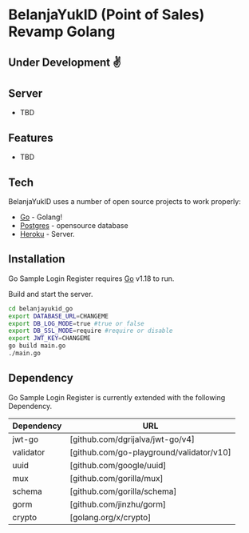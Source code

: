 # BelanjaYukID (Point of Sales) Revamp Golang
## Under Development ✌️

## Server
- TBD

## Features
- TBD

## Tech

BelanjaYukID uses a number of open source projects to work properly:

- [Go] - Golang!
- [Postgres] - opensource database
- [Heroku] - Server.

## Installation

Go Sample Login Register requires [Go](https://golang.org/) v1.18 to run.

Build and start the server.

```sh
cd belanjayukid_go
export DATABASE_URL=CHANGEME
export DB_LOG_MODE=true #true or false
export DB_SSL_MODE=require #require or disable
export JWT_KEY=CHANGEME
go build main.go
./main.go
```

## Dependency

Go Sample Login Register is currently extended with the following Dependency.

| Dependency | URL |
| ------ | ------ |
| jwt-go | [github.com/dgrijalva/jwt-go/v4] |
| validator | [github.com/go-playground/validator/v10] |
| uuid | [github.com/google/uuid] |
| mux | [github.com/gorilla/mux] |
| schema | [github.com/gorilla/schema] |
| gorm | [github.com/jinzhu/gorm] |
| crypto | [golang.org/x/crypto] |


[//]: # (These are reference links used in the body of this note and get stripped out when the markdown processor does its job. There is no need to format nicely because it shouldn't be seen. Thanks SO - http://stackoverflow.com/questions/4823468/store-comments-in-markdown-syntax)

   [Go]: <https://golang.org>
   [Postgres]: <https://www.postgresql.org>
   [Heroku]: <http://heroku.com>
